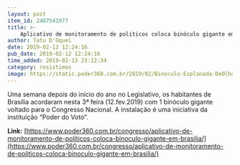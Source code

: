```yaml
---
layout: post
item_id: 2487541977
title: >-
    Aplicativo de monitoramento de políticos coloca binóculo gigante em Brasília
author: Tatu D'Oquei
date: 2019-02-12 12:24:16
pub_date: 2019-02-12 12:24:16
time_added: 2019-02-13 23:12:34
category: resistimos
image: https://static.poder360.com.br/2019/02/Binoculo-Esplanada-DeOlhoNoCongresso-101-2-1200x630.jpg
---
```


Uma semana depois do início do ano no Legislativo, os habitantes de Brasília acordaram nesta 3ª feira (12.fev.2019) com 1 binóculo gigante voltado para o Congresso Nacional. A instalação é uma iniciativa da instituição “Poder do Voto”.

**Link:** [https://www.poder360.com.br/congresso/aplicativo-de-monitoramento-de-politicos-coloca-binoculo-gigante-em-brasilia/](https://www.poder360.com.br/congresso/aplicativo-de-monitoramento-de-politicos-coloca-binoculo-gigante-em-brasilia/)

